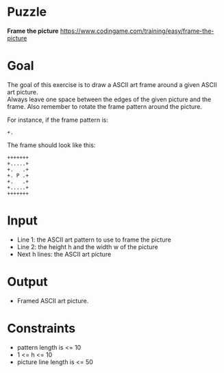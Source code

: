 # Puzzle
**Frame the picture** https://www.codingame.com/training/easy/frame-the-picture

# Goal
The goal of this exercise is to draw a ASCII art frame around a given ASCII art picture.  
Always leave one space between the edges of the given picture and the frame. Also remember to rotate the frame pattern around the picture.

For instance, if the frame pattern is:
```
+.
```

The frame should look like this:
```
+++++++
+.....+
+.   .+
+. P .+
+.   .+
+.....+
+++++++
```

# Input
* Line 1: the ASCII art pattern to use to frame the picture
* Line 2: the height h and the width w of the picture
* Next h lines: the ASCII art picture

# Output
* Framed ASCII art picture.

# Constraints
* pattern length is <= 10
* 1 <= h <= 10
* picture line length is <= 50
